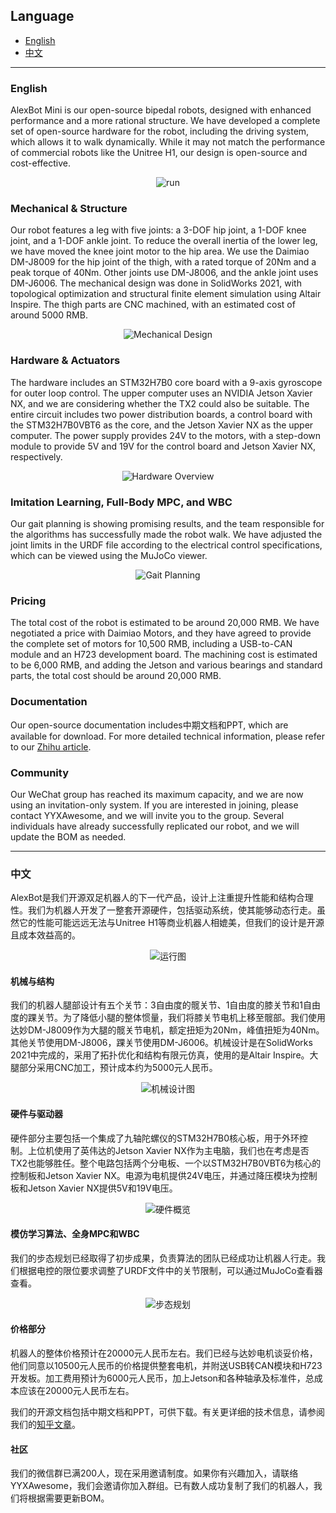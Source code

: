 ## Language

- [English](#english)
- [中文](#中文)

---

### English

AlexBot Mini is our open-source bipedal robots, designed with enhanced performance and a more rational structure. We have developed a complete set of open-source hardware for the robot, including the driving system, which allows it to walk dynamically. While it may not match the performance of commercial robots like the Unitree H1, our design is open-source and cost-effective.

<div style="text-align: center;">
    <img src="https://github.com/Alexhuge1/Alexbot/assets/79268846/a2eb591e-d456-4b0f-b197-b859c2b0c155" alt="run">
</div>

### Mechanical & Structure

Our robot features a leg with five joints: a 3-DOF hip joint, a 1-DOF knee joint, and a 1-DOF ankle joint. To reduce the overall inertia of the lower leg, we have moved the knee joint motor to the hip area. We use the Daimiao DM-J8009 for the hip joint of the thigh, with a rated torque of 20Nm and a peak torque of 40Nm. Other joints use DM-J8006, and the ankle joint uses DM-J6006. The mechanical design was done in SolidWorks 2021, with topological optimization and structural finite element simulation using Altair Inspire. The thigh parts are CNC machined, with an estimated cost of around 5000 RMB.

<div style="text-align: center;">
    <img alt="Mechanical Design" src="https://github.com/Alexhuge1/Alexbot/assets/79268846/150308cd-8ca5-4cd7-801d-cbc1b5fc478d">
</div>

### Hardware & Actuators

The hardware includes an STM32H7B0 core board with a 9-axis gyroscope for outer loop control. The upper computer uses an NVIDIA Jetson Xavier NX, and we are considering whether the TX2 could also be suitable. The entire circuit includes two power distribution boards, a control board with the STM32H7B0VBT6 as the core, and the Jetson Xavier NX as the upper computer. The power supply provides 24V to the motors, with a step-down module to provide 5V and 19V for the control board and Jetson Xavier NX, respectively.

<div style="text-align: center;">
    <img alt="Hardware Overview" src="https://github.com/Alexhuge1/Alexbot/assets/79268846/45d509cd-a820-4300-86af-de6eaf1d7879">
</div>

### Imitation Learning, Full-Body MPC, and WBC

Our gait planning is showing promising results, and the team responsible for the algorithms has successfully made the robot walk. We have adjusted the joint limits in the URDF file according to the electrical control specifications, which can be viewed using the MuJoCo viewer.

<div style="text-align: center;">
    <img alt="Gait Planning" src="https://github.com/Alexhuge1/Alexbot/assets/79268846/ca007be0-8ff4-47b6-8b23-acb9bd97a089">
</div>

### Pricing

The total cost of the robot is estimated to be around 20,000 RMB. We have negotiated a price with Daimiao Motors, and they have agreed to provide the complete set of motors for 10,500 RMB, including a USB-to-CAN module and an H723 development board. The machining cost is estimated to be 6,000 RMB, and adding the Jetson and various bearings and standard parts, the total cost should be around 20,000 RMB.

### Documentation

Our open-source documentation includes中期文档和PPT, which are available for download. For more detailed technical information, please refer to our [Zhihu article](https://zhuanlan.zhihu.com/p/69235601413).

### Community

Our WeChat group has reached its maximum capacity, and we are now using an invitation-only system. If you are interested in joining, please contact YYXAwesome, and we will invite you to the group. Several individuals have already successfully replicated our robot, and we will update the BOM as needed.


---

### 中文

AlexBot是我们开源双足机器人的下一代产品，设计上注重提升性能和结构合理性。我们为机器人开发了一整套开源硬件，包括驱动系统，使其能够动态行走。虽然它的性能可能远远无法与Unitree H1等商业机器人相媲美，但我们的设计是开源且成本效益高的。

<div style="text-align: center;">
    <img alt="运行图" src="https://github.com/Alexhuge1/Alexbot/assets/79268846/a2eb591e-d456-4b0f-b197-b859c2b0c155">
</div>

#### 机械与结构

我们的机器人腿部设计有五个关节：3自由度的髋关节、1自由度的膝关节和1自由度的踝关节。为了降低小腿的整体惯量，我们将膝关节电机上移至髋部。我们使用达妙DM-J8009作为大腿的髋关节电机，额定扭矩为20Nm，峰值扭矩为40Nm。其他关节使用DM-J8006，踝关节使用DM-J6006。机械设计是在SolidWorks 2021中完成的，采用了拓扑优化和结构有限元仿真，使用的是Altair Inspire。大腿部分采用CNC加工，预计成本约为5000元人民币。

<div style="text-align: center;">
    <img alt="机械设计图" src="https://github.com/Alexhuge1/Alexbot/assets/79268846/150308cd-8ca5-4cd7-801d-cbc1b5fc478d">
</div>

#### 硬件与驱动器

硬件部分主要包括一个集成了九轴陀螺仪的STM32H7B0核心板，用于外环控制。上位机使用了英伟达的Jetson Xavier NX作为主电脑，我们也在考虑是否TX2也能够胜任。整个电路包括两个分电板、一个以STM32H7B0VBT6为核心的控制板和Jetson Xavier NX。电源为电机提供24V电压，并通过降压模块为控制板和Jetson Xavier NX提供5V和19V电压。

<div style="text-align: center;">
    <img alt="硬件概览" src="https://github.com/Alexhuge1/Alexbot/assets/79268846/45d509cd-a820-4300-86af-de6eaf1d7879">
</div>

#### 模仿学习算法、全身MPC和WBC

我们的步态规划已经取得了初步成果，负责算法的团队已经成功让机器人行走。我们根据电控的限位要求调整了URDF文件中的关节限制，可以通过MuJoCo查看器查看。

<div style="text-align: center;">
    <img alt="步态规划" src="https://github.com/Alexhuge1/Alexbot/assets/79268846/ca007be0-8ff4-47b6-8b23-acb9bd97a089">
</div>

#### 价格部分

机器人的整体价格预计在20000元人民币左右。我们已经与达妙电机谈妥价格，他们同意以10500元人民币的价格提供整套电机，并附送USB转CAN模块和H723开发板。加工费用预计为6000元人民币，加上Jetson和各种轴承及标准件，总成本应该在20000元人民币左右。


我们的开源文档包括中期文档和PPT，可供下载。有关更详细的技术信息，请参阅我们的[知乎文章](https://zhuanlan.zhihu.com/p/69235601413)。

#### 社区

我们的微信群已满200人，现在采用邀请制度。如果你有兴趣加入，请联络YYXAwesome，我们会邀请你加入群组。已有数人成功复制了我们的机器人，我们将根据需要更新BOM。
